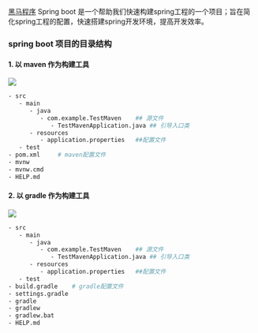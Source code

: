 [黑马程序](https://www.bilibili.com/video/BV1Lq4y1J77x?p=3&vd_source=7a1c6e1c5e9de792b9a6e81db79ef82e)
Spring boot 是一个帮助我们快速构建spring工程的一个项目；旨在简化spring工程的配置，快速搭建spring开发环境，提高开发效率。


### spring boot 项目的目录结构


#### 1. 以 maven 作为构建工具
![](https://pic.existorlive.cn//202305110137844.png)

```sh
- src
   - main
      - java
         - com.example.TestMaven    ## 源文件
            - TestMavenApplication.java ## 引导入口类
      - resources
         - application.properties   ##配置文件
   - test 
- pom.xml     # maven配置文件
- mvnw
- mvnw.cmd
- HELP.md
```


#### 2. 以 gradle 作为构建工具
![](https://pic.existorlive.cn//202305110137041.png)


```sh
- src
   - main
      - java
         - com.example.TestMaven    ## 源文件
            - TestMavenApplication.java ## 引导入口类
      - resources
         - application.properties   ##配置文件
   - test 
- build.gradle    # gradle配置文件
- settings.gradle 
- gradle
- gradlew
- gradlew.bat
- HELP.md

```